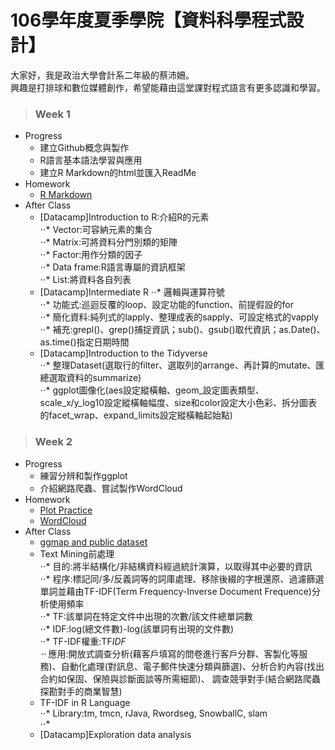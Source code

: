 # 106學年度夏季學院【資料科學程式設計】  
大家好，我是政治大學會計系二年級的蔡沛姍。  
興趣是打排球和數位媒體創作，希望能藉由這堂課對程式語言有更多認識和學習。  
>### Week 1  
* Progress  
  + 建立Github概念與製作  
  + R語言基本語法學習與應用  
  + 建立R Markdown的html並匯入ReadMe
* Homework  
  + [R Markdown](https://pei4.github.io/cs-x-programming/week1/HW1)
* After Class  
  + [Datacamp]Introduction to R:介紹R的元素  
     ⋅⋅* Vector:可容納元素的集合  
     ⋅⋅* Matrix:可將資料分門別類的矩陣  
     ⋅⋅* Factor:用作分類的因子  
     ⋅⋅* Data frame:R語言專屬的資訊框架  
     ⋅⋅* List:將資料各自列表  
  + [Datacamp]Intermediate R
     ⋅⋅* 邏輯與運算符號  
     ⋅⋅* 功能式:巡迴反覆的loop、設定功能的function、前提假設的for  
     ⋅⋅* 簡化資料:純列式的lapply、整理成表的sapply、可設定格式的vapply  
     ⋅⋅* 補充:grepl()、grep()捕捉資訊；sub()、gsub()取代資訊；as.Date()、as.time()指定日期時間  
  + [Datacamp]Introduction to the Tidyverse  
     ⋅⋅* 整理Dataset(選取行的filter、選取列的arrange、再計算的mutate、匯總選取資料的summarize)  
     ⋅⋅* ggplot圖像化(aes設定縱橫軸、geom_設定圖表類型、scale_x/y_log10設定縱橫軸幅度、size和color設定大小色彩、拆分圖表的facet_wrap、expand_limits設定縱橫軸起始點)  

>### Week 2  
* Progress  
  + 練習分辨和製作ggplot  
  + 介紹網路爬蟲、嘗試製作WordCloud  
* Homework  
  + [Plot Practice](https://pei4.github.io/cs-x-programming/week2/HW2_part1)  
  + [WordCloud](https://pei4.github.io/cs-x-programming/week2/HW2_part2)  
* After Class  
  + [ggmap and public dataset](https://pei4.github.io/cs-x-programming/week2/ggmap/ggmap_with_public_dataset.html)  
  + Text Mining前處理  
     ⋅⋅* 目的:將半結構化/非結構資料經過統計演算，以取得其中必要的資訊  
     ⋅⋅* 程序:標記同/多/反義詞等的詞庫處理、移除後綴的字根還原、過濾篩選單詞並藉由TF-IDF(Term Frequency-Inverse Document Frequence)分析使用頻率   
     ⋅⋅* TF:該單詞在特定文件中出現的次數/該文件總單詞數  
     ⋅⋅* IDF:log(總文件數)-log(該單詞有出現的文件數)  
     ⋅⋅* TF-IDF權重:TF*IDF  
     ⋅⋅* 應用:開放式調查分析(藉客戶填寫的問卷進行客戶分群、客製化等服務)、自動化處理(對訊息、電子郵件快速分類與篩選)、分析合約內容(找出合約如保固、保險與診斷面談等所需細節)、
   調查競爭對手(結合網路爬蟲探勘對手的商業智慧)  
  + TF-IDF in R Language  
     ⋅⋅* Library:tm, tmcn, rJava, Rwordseg, SnowballC, slam  
     ⋅⋅*     
  + [Datacamp]Exploration data analysis  




